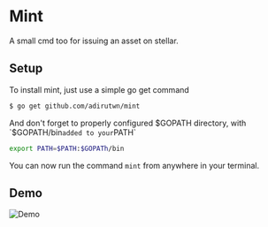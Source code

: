 # Mint
A small cmd too for issuing an asset on stellar.

## Setup
To install mint, just use a simple go get command  
```sh 
$ go get github.com/adirutwn/mint
```  
And don't forget to properly configured $GOPATH directory, with `$GOPATH/bin` added to your `PATH`
```sh
export PATH=$PATH:$GOPATh/bin
```
You can now run the command `mint` from anywhere in your terminal.

## Demo
![Demo](https://media.giphy.com/media/Y4bYPWu8bqTZ7WdMsn/giphy.gif)
